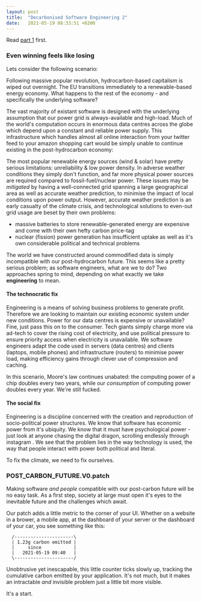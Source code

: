 ```yaml
---
layout: post
title:  "Decarbonised Software Engineering 2"
date:   2021-05-19 08:33:51 +0200
---
```


Read [part 1](_posts/2021-05-16-decarbonised-software-engineering.markdown) first.

### Even winning feels like losing

Lets consider the following scenario:

Following massive popular revolution, hydrocarbon-based capitalism is wiped out overnight. 
The EU transitions immediately to a renewable-based energy economy. 
What happens to the rest of the economy - and specifically the underlying software?

The vast majority of existant software is designed with the underlying assumption that our power grid is always-available and high-load.
Much of the world's computation occurs in enormous data centres across the globe which depend upon a constant and reliable power supply.
This infrastructure which handles almost all online interaction from your twitter feed to your amazon shopping cart
would be simply unable to continue existing in the post-hydrocarbon economy:

The most popular renewable energy sources (wind & solar) have pretty serious limitations: unreliability & low power density.
In adverse weather conditions they simply don't function, 
and far more physical power sources are required compared to fossil-fuel/nuclear power.
These issues may be *mitigated* by having a well-connected grid spanning a large geographical area as well as accurate weather prediction,
to minimise the impact of local conditions upon power output.
However, accurate weather prediction is an early casualty of the climate crisis, and technological solutions to even-out grid usage 
are beset by their own problems:
 - massive batteries to store renewable-generated energy are expensive and come with their own hefty carbon price-tag
 - nuclear (fission) power generation has insufficient uptake as well as it's own considerable political and technical problems

The world we have constructed around commodified data is simply incompatible with our post-hydrocarbon future.
This seems like a pretty serious problem; as software engineers, what are we to do? 
Two approaches spring to mind, depending on what exactly we take **engineering** to mean.

#### The technocratic fix

Engineering is a means of solving business problems to generate profit. 
Therefore we are looking to maintain our existing economic system under new conditions.
Power for our data centres is expensive or unavailable? Fine, just pass this on to the consumer.
Tech giants simply charge more via ad-tech to cover the rising cost of electricity, 
and use political pressure to ensure priority access when electricity is unavailable.
We software engineers adapt the code used in servers (data centres) and clients (laptops, mobile phones)
and infrastructure (routers) to minimise power load, making efficiency gains through clever use of compression and caching.

In this scenario, Moore's law continues unabated: the computing power of a chip doubles every two years, 
while our *consumption* of computing power doubles every year. We're still fucked.

#### The social fix

Engineering is a discipline concerned with the creation and reproduction of socio-political power structures.
We know that software has economic power from it's ubiquity.
We know that it must have psychological power - just look at anyone chasing the digital dragon, scrolling endlessly through instagram .
We see that the problem lies in the way technology is used, the way that people interact with power both political and literal.

To fix the climate, we need to fix ourselves.

### POST_CARBON_FUTURE.V0.patch

Making software *and people* compatible with our post-carbon future will be no easy task.
As a first step, society at large must open it's eyes to the inevitable future and the challenges which await.

Our patch adds a little metric to the corner of your UI.
Whether on a website in a brower, a mobile app, at the dashboard of your server or the dashboard of your car, you see something like this:

```
  /----------------------\
  | 1.23g carbon emitted |
  |     since            |
  |   2021-05-19 09:40   |
  \----------------------/
```

Unobtrusive yet inescapable, this little counter ticks slowly up, tracking the cumulative carbon emitted by your application.
It's not much, but it makes an intractable *and* invisible problem just a little bit more visible.

It's a start.
